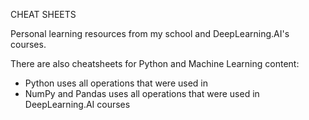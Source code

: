 CHEAT SHEETS

Personal learning resources from my school and DeepLearning.AI's courses.

There are also cheatsheets for Python and Machine Learning content:
 - Python uses all operations that were used in <Book Name>
 - NumPy and Pandas uses all operations that were used in DeepLearning.AI courses
